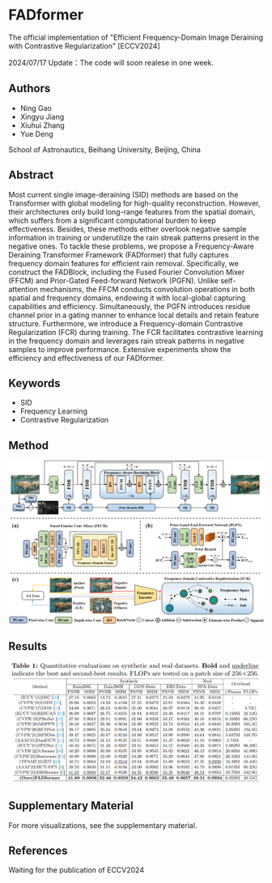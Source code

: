 # FADformer
The official implementation of "Efficient Frequency-Domain Image Deraining with Contrastive Regularization" [ECCV2024]

2024/07/17 Update：The code will soon realese in one week.

## Authors

- Ning Gao
- Xingyu Jiang
- Xiuhui Zhang
- Yue Deng

School of Astronautics, Beihang University, Beijing, China

## Abstract

Most current single image-deraining (SID) methods are based on the Transformer with global modeling for high-quality reconstruction. However, their architectures only build long-range features from the spatial domain, which suffers from a significant computational burden to keep effectiveness. Besides, these methods either overlook negative sample information in training or underutilize the rain streak patterns present in the negative ones. To tackle these problems, we propose a Frequency-Aware Deraining Transformer Framework (FADformer) that fully captures frequency domain features for efficient rain removal. Specifically, we construct the FADBlock, including the Fused Fourier Convolution Mixer (FFCM) and Prior-Gated Feed-forward Network (PGFN). Unlike self-attention mechanisms, the FFCM conducts convolution operations in both spatial and frequency domains, endowing it with local-global capturing capabilities and efficiency. Simultaneously, the PGFN introduces residue channel prior in a gating manner to enhance local details and retain feature structure. Furthermore, we introduce a Frequency-domain Contrastive Regularization (FCR) during training. The FCR facilitates contrastive learning in the frequency domain and leverages rain streak patterns in negative samples to improve performance. Extensive experiments show the efficiency and effectiveness of our FADformer.

## Keywords

- SID
- Frequency Learning
- Contrastive Regularization

## Method

![Method](figs/method.png)

## Results

![Results](figs/result.png)

## Supplementary Material

For more visualizations, see the supplementary material.

## References

Waiting for the publication of ECCV2024

```
